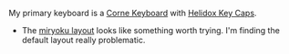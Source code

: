 My primary keyboard is a [Corne Keyboard](https://github.com/foostan/crkbd) with [Helidox Key Caps](https://mechboards.co.uk/products/helidox-corne-kit).

- The [miryoku layout](https://github.com/manna-harbour/miryoku) looks like something worth trying. I'm finding the default layout really problematic.
